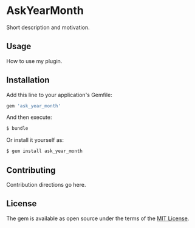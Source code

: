 # AskYearMonth
Short description and motivation.

## Usage
How to use my plugin.

## Installation
Add this line to your application's Gemfile:

```ruby
gem 'ask_year_month'
```

And then execute:
```bash
$ bundle
```

Or install it yourself as:
```bash
$ gem install ask_year_month
```

## Contributing
Contribution directions go here.

## License
The gem is available as open source under the terms of the [MIT License](https://opensource.org/licenses/MIT).
